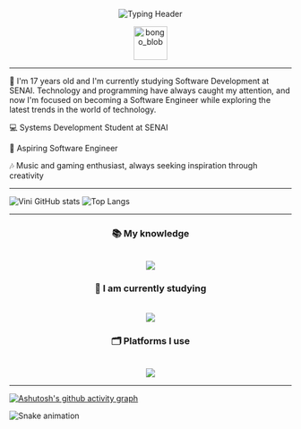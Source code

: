 <p align="center">
  <img src="https://readme-typing-svg.herokuapp.com?lines=Hey+there!+I'm+Vinícius+Santos+Briches.;Backend,+frontend,+and+everything+in+between+🧩&font=JetBrains+Mono&duration=4000&pause=1000&color=7aa2f7&center=true&width=900&height=100" alt="Typing Header" />
</p>

<p align="center">
  <img src="https://github.com/user-attachments/assets/a4c653b1-26ec-48fa-b3b2-ab30b5e73964" alt="bongo_blob" width="60" height="60" />
</p>

---

💭 I'm 17 years old and I'm currently studying Software Development at SENAI.
Technology and programming have always caught my attention, and now I'm focused
on becoming a Software Engineer while exploring the latest trends in the world of technology.


💻 Systems Development Student at SENAI

🎯 Aspiring Software Engineer

🎶 Music and gaming enthusiast, always seeking inspiration through creativity

---

![Vini GitHub stats](https://github-readme-stats.vercel.app/api?username=Vini-cods&show_icons=true&theme=tokyonight)
![Top Langs](https://github-readme-stats.vercel.app/api/top-langs/?username=Vini-cods&layout=compact&theme=tokyonight)

---
<h3 align="center">📚 My knowledge </h3>

<br/>
 
<div align="center">
    <img src="https://skillicons.dev/icons?i=html,css,javascript,mysql,python" /><br>
</div>

<h3 align="center">📖 I am currently studying </h3>

<br/>

<div align="center">
    <img src="https://skillicons.dev/icons?i=javascript,react,nodejs,mysql,php,typescript,java" /><br>
</div>

<h3 align="center">🗂️ Platforms I use </h3>

<br/>


<div align="center">
    <img src="https://skillicons.dev/icons?i=vscode,pycharm,replit,androidstudio,github,git,figma" /><br>
</div>


---

[![Ashutosh's github activity graph](https://github-readme-activity-graph.vercel.app/graph?username=Vini-cods&theme=tokyo-night)](https://github.com/ashutosh00710/github-readme-activity-graph)

<img src="https://raw.githubusercontent.com/Vini-cods/Vini-cods/output/snake.svg" alt="Snake animation" />
